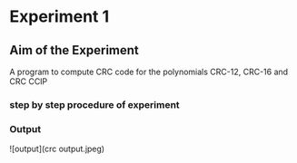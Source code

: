 # Experiment 1

## Aim of the Experiment
A program to compute CRC code for the polynomials CRC-12, CRC-16 and CRC CCIP

### step by step procedure of experiment



### Output


![output](crc output.jpeg)
